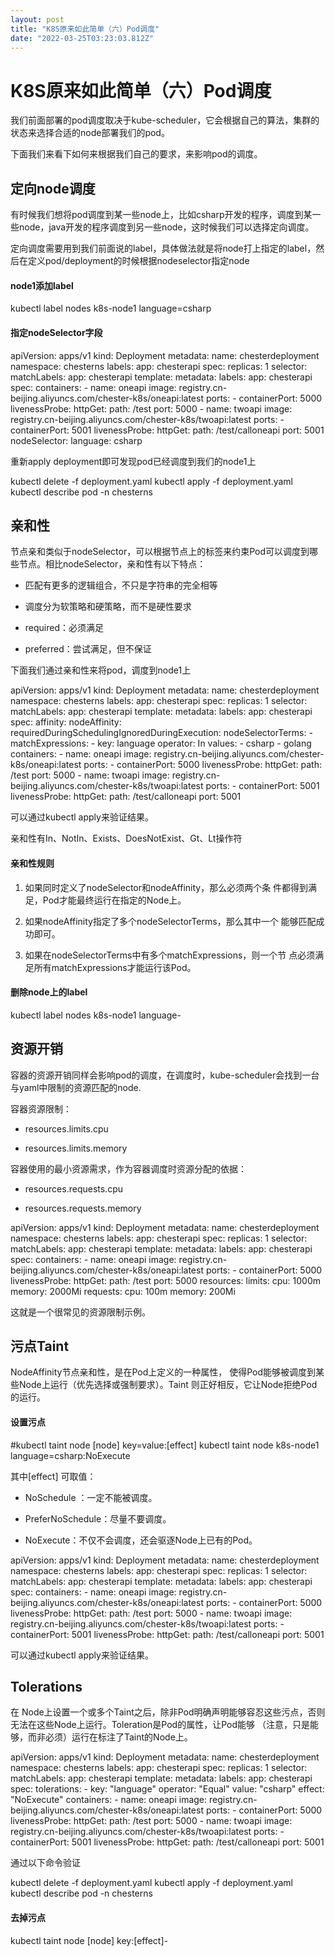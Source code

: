 ```yaml
---
layout: post
title: "K8S原来如此简单（六）Pod调度"
date: "2022-03-25T03:23:03.812Z"
---
```

K8S原来如此简单（六）Pod调度
=================

我们前面部署的pod调度取决于kube-scheduler，它会根据自己的算法，集群的状态来选择合适的node部署我们的pod。

下面我们来看下如何来根据我们自己的要求，来影响pod的调度。

**定向node调度**
------------

有时候我们想将pod调度到某一些node上，比如csharp开发的程序，调度到某一些node，java开发的程序调度到另一些node，这时候我们可以选择定向调度。

定向调度需要用到我们前面说的label，具体做法就是将node打上指定的label，然后在定义pod/deployment的时候根据nodeselector指定node

#### **node1添加label**

kubectl label nodes k8s-node1 language=csharp

#### **指定nodeSelector字段**

apiVersion: apps/v1
kind: Deployment
metadata:
  name: chesterdeployment
  namespace: chesterns
  labels:
    app: chesterapi
spec:
  replicas: 1
  selector:
    matchLabels:
      app: chesterapi
  template:
    metadata:
      labels:
        app: chesterapi
    spec:
     containers:
     \- name: oneapi
       image: registry.cn\-beijing.aliyuncs.com/chester-k8s/oneapi:latest
       ports:
       \- containerPort: 5000
       livenessProbe:
         httpGet:
           path: /test
           port: 5000
     - name: twoapi
       image: registry.cn\-beijing.aliyuncs.com/chester-k8s/twoapi:latest
       ports:
       \- containerPort: 5001
       livenessProbe:
         httpGet:
           path: /test/calloneapi
           port: 5001
     nodeSelector:
      language: csharp

重新apply deployment即可发现pod已经调度到我们的node1上

kubectl delete -f deployment.yaml
kubectl apply \-f deployment.yaml
kubectl describe pod \-n chesterns

**亲和性**
-------

节点亲和类似于nodeSelector，可以根据节点上的标签来约束Pod可以调度到哪些节点。相比nodeSelector，亲和性有以下特点：

*   匹配有更多的逻辑组合，不只是字符串的完全相等
    
*   调度分为软策略和硬策略，而不是硬性要求
    

*   required：必须满足
    
*   preferred：尝试满足，但不保证
    

下面我们通过亲和性来将pod，调度到node1上

apiVersion: apps/v1
kind: Deployment
metadata:
  name: chesterdeployment
  namespace: chesterns
  labels:
    app: chesterapi
spec:
  replicas: 1
  selector:
    matchLabels:
      app: chesterapi
  template:
    metadata:
      labels:
        app: chesterapi
    spec:
     affinity:
      nodeAffinity:
       requiredDuringSchedulingIgnoredDuringExecution:
        nodeSelectorTerms:
        \- matchExpressions:
          \- key: language
            operator: In
            values:
            \- csharp
            \- golang
     containers:
     \- name: oneapi
       image: registry.cn\-beijing.aliyuncs.com/chester-k8s/oneapi:latest
       ports:
       \- containerPort: 5000
       livenessProbe:
         httpGet:
           path: /test
           port: 5000
     - name: twoapi
       image: registry.cn\-beijing.aliyuncs.com/chester-k8s/twoapi:latest
       ports:
       \- containerPort: 5001
       livenessProbe:
         httpGet:
           path: /test/calloneapi
           port: 5001

可以通过kubectl apply来验证结果。

亲和性有In、NotIn、Exists、DoesNotExist、Gt、Lt操作符

#### 亲和性规则

1.  如果同时定义了nodeSelector和nodeAffinity，那么必须两个条 件都得到满足，Pod才能最终运行在指定的Node上。
    
2.  如果nodeAffinity指定了多个nodeSelectorTerms，那么其中一个 能够匹配成功即可。
    
3.  如果在nodeSelectorTerms中有多个matchExpressions，则一个节 点必须满足所有matchExpressions才能运行该Pod。
    

#### 删除node上的label

kubectl label nodes k8s-node1 language-

**资源开销**
--------

容器的资源开销同样会影响pod的调度，在调度时，kube-scheduler会找到一台与yaml中限制的资源匹配的node.

容器资源限制：

*   resources.limits.cpu
    
*   resources.limits.memory
    

容器使用的最小资源需求，作为容器调度时资源分配的依据：

*   resources.requests.cpu
    
*   resources.requests.memory
    

apiVersion: apps/v1
kind: Deployment
metadata:
  name: chesterdeployment
  namespace: chesterns
  labels:
    app: chesterapi
spec:
  replicas: 1
  selector:
    matchLabels:
      app: chesterapi
  template:
    metadata:
      labels:
        app: chesterapi
    spec:
     containers:
     \- name: oneapi
       image: registry.cn\-beijing.aliyuncs.com/chester-k8s/oneapi:latest
       ports:
       \- containerPort: 5000
       livenessProbe:
         httpGet:
           path: /test
           port: 5000
       resources:
        limits:
         cpu: 1000m
         memory: 2000Mi
        requests:
         cpu: 100m
         memory: 200Mi

这就是一个很常见的资源限制示例。

**污点Taint**
-----------

NodeAffinity节点亲和性，是在Pod上定义的一种属性， 使得Pod能够被调度到某些Node上运行（优先选择或强制要求）。Taint 则正好相反，它让Node拒绝Pod的运行。

#### 设置污点

#kubectl taint node \[node\] key=value:\[effect\]
kubectl taint node k8s\-node1 language=csharp:NoExecute

其中\[effect\] 可取值：

*   NoSchedule ：一定不能被调度。
    
*   PreferNoSchedule：尽量不要调度。
    
*   NoExecute：不仅不会调度，还会驱逐Node上已有的Pod。
    

apiVersion: apps/v1
kind: Deployment
metadata:
  name: chesterdeployment
  namespace: chesterns
  labels:
    app: chesterapi
spec:
  replicas: 1
  selector:
    matchLabels:
      app: chesterapi
  template:
    metadata:
      labels:
        app: chesterapi
    spec:
     containers:
     \- name: oneapi
       image: registry.cn\-beijing.aliyuncs.com/chester-k8s/oneapi:latest
       ports:
       \- containerPort: 5000
       livenessProbe:
         httpGet:
           path: /test
           port: 5000
     - name: twoapi
       image: registry.cn\-beijing.aliyuncs.com/chester-k8s/twoapi:latest
       ports:
       \- containerPort: 5001
       livenessProbe:
         httpGet:
           path: /test/calloneapi
           port: 5001

可以通过kubectl apply来验证结果。

**Tolerations**
---------------

在 Node上设置一个或多个Taint之后，除非Pod明确声明能够容忍这些污点，否则无法在这些Node上运行。Toleration是Pod的属性，让Pod能够 （注意，只是能够，而非必须）运行在标注了Taint的Node上。

apiVersion: apps/v1
kind: Deployment
metadata:
  name: chesterdeployment
  namespace: chesterns
  labels:
    app: chesterapi
spec:
  replicas: 1
  selector:
    matchLabels:
      app: chesterapi
  template:
    metadata:
      labels:
        app: chesterapi
    spec:
     tolerations:
     \- key: "language"
       operator: "Equal"
       value: "csharp"
       effect: "NoExecute"
     containers:
     \- name: oneapi
       image: registry.cn\-beijing.aliyuncs.com/chester-k8s/oneapi:latest
       ports:
       \- containerPort: 5000
       livenessProbe:
         httpGet:
           path: /test
           port: 5000
     - name: twoapi
       image: registry.cn\-beijing.aliyuncs.com/chester-k8s/twoapi:latest
       ports:
       \- containerPort: 5001
       livenessProbe:
         httpGet:
           path: /test/calloneapi
           port: 5001

通过以下命令验证

kubectl delete -f deployment.yaml
kubectl apply \-f deployment.yaml
kubectl describe pod \-n chesterns

#### 去掉污点

kubectl taint node \[node\] key:\[effect\]-